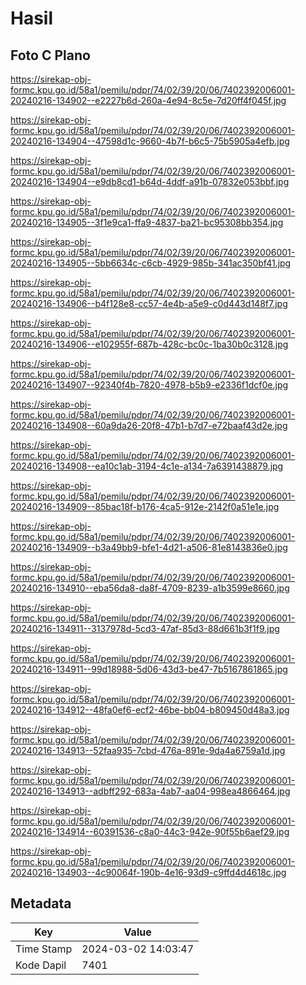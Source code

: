 # Hasil

## Foto C Plano

https://sirekap-obj-formc.kpu.go.id/58a1/pemilu/pdpr/74/02/39/20/06/7402392006001-20240216-134902--e2227b6d-260a-4e94-8c5e-7d20ff4f045f.jpg

https://sirekap-obj-formc.kpu.go.id/58a1/pemilu/pdpr/74/02/39/20/06/7402392006001-20240216-134904--47598d1c-9660-4b7f-b6c5-75b5905a4efb.jpg

https://sirekap-obj-formc.kpu.go.id/58a1/pemilu/pdpr/74/02/39/20/06/7402392006001-20240216-134904--e9db8cd1-b64d-4ddf-a91b-07832e053bbf.jpg

https://sirekap-obj-formc.kpu.go.id/58a1/pemilu/pdpr/74/02/39/20/06/7402392006001-20240216-134905--3f1e9ca1-ffa9-4837-ba21-bc95308bb354.jpg

https://sirekap-obj-formc.kpu.go.id/58a1/pemilu/pdpr/74/02/39/20/06/7402392006001-20240216-134905--5bb6634c-c6cb-4929-985b-341ac350bf41.jpg

https://sirekap-obj-formc.kpu.go.id/58a1/pemilu/pdpr/74/02/39/20/06/7402392006001-20240216-134906--b4f128e8-cc57-4e4b-a5e9-c0d443d148f7.jpg

https://sirekap-obj-formc.kpu.go.id/58a1/pemilu/pdpr/74/02/39/20/06/7402392006001-20240216-134906--e102955f-687b-428c-bc0c-1ba30b0c3128.jpg

https://sirekap-obj-formc.kpu.go.id/58a1/pemilu/pdpr/74/02/39/20/06/7402392006001-20240216-134907--92340f4b-7820-4978-b5b9-e2336f1dcf0e.jpg

https://sirekap-obj-formc.kpu.go.id/58a1/pemilu/pdpr/74/02/39/20/06/7402392006001-20240216-134908--60a9da26-20f8-47b1-b7d7-e72baaf43d2e.jpg

https://sirekap-obj-formc.kpu.go.id/58a1/pemilu/pdpr/74/02/39/20/06/7402392006001-20240216-134908--ea10c1ab-3194-4c1e-a134-7a6391438879.jpg

https://sirekap-obj-formc.kpu.go.id/58a1/pemilu/pdpr/74/02/39/20/06/7402392006001-20240216-134909--85bac18f-b176-4ca5-912e-2142f0a51e1e.jpg

https://sirekap-obj-formc.kpu.go.id/58a1/pemilu/pdpr/74/02/39/20/06/7402392006001-20240216-134909--b3a49bb9-bfe1-4d21-a506-81e8143836e0.jpg

https://sirekap-obj-formc.kpu.go.id/58a1/pemilu/pdpr/74/02/39/20/06/7402392006001-20240216-134910--eba56da8-da8f-4709-8239-a1b3599e8660.jpg

https://sirekap-obj-formc.kpu.go.id/58a1/pemilu/pdpr/74/02/39/20/06/7402392006001-20240216-134911--3137978d-5cd3-47af-85d3-88d661b3f1f9.jpg

https://sirekap-obj-formc.kpu.go.id/58a1/pemilu/pdpr/74/02/39/20/06/7402392006001-20240216-134911--99d18988-5d06-43d3-be47-7b5167861865.jpg

https://sirekap-obj-formc.kpu.go.id/58a1/pemilu/pdpr/74/02/39/20/06/7402392006001-20240216-134912--48fa0ef6-ecf2-46be-bb04-b809450d48a3.jpg

https://sirekap-obj-formc.kpu.go.id/58a1/pemilu/pdpr/74/02/39/20/06/7402392006001-20240216-134913--52faa935-7cbd-476a-891e-9da4a6759a1d.jpg

https://sirekap-obj-formc.kpu.go.id/58a1/pemilu/pdpr/74/02/39/20/06/7402392006001-20240216-134913--adbff292-683a-4ab7-aa04-998ea4866464.jpg

https://sirekap-obj-formc.kpu.go.id/58a1/pemilu/pdpr/74/02/39/20/06/7402392006001-20240216-134914--60391536-c8a0-44c3-942e-90f55b6aef29.jpg

https://sirekap-obj-formc.kpu.go.id/58a1/pemilu/pdpr/74/02/39/20/06/7402392006001-20240216-134903--4c90064f-190b-4e16-93d9-c9ffd4d4618c.jpg


## Metadata

| Key        | Value               |
| ---------- | ------------------- |
| Time Stamp | 2024-03-02 14:03:47 |
| Kode Dapil | 7401                |



